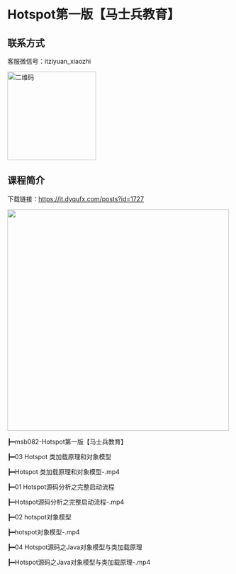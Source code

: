 # Hotspot第一版【马士兵教育】

## 联系方式

客服微信号：itziyuan_xiaozhi

<img src="https://ziyuanyun.oss-cn-guangzhou.aliyuncs.com/common/20240614073449/666b82192834a.jpg" width="200" height="200" alt="二维码">

## 课程简介

下载链接：https://it.dyqufx.com/posts?id=1727

<img src="https://ziyuanyun.oss-cn-guangzhou.aliyuncs.com/yun/20240515183520/66448fe819571.jpg" width="500" alt="">

  ┣━msb082-Hotspot第一版【马士兵教育】

 ┣━03 Hotspot 类加载原理和对象模型

 ┣━Hotspot 类加载原理和对象模型-.mp4

 ┣━01 Hotspot源码分析之完整启动流程

 ┣━Hotspot源码分析之完整启动流程-.mp4

 ┣━02 hotspot对象模型

 ┣━hotspot对象模型-.mp4

 ┣━04 Hotspot源码之Java对象模型与类加载原理

 ┣━Hotspot源码之Java对象模型与类加载原理-.mp4

  